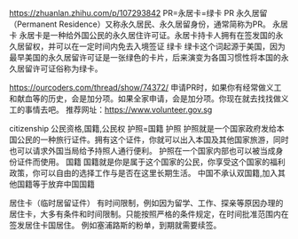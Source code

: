 

https://zhuanlan.zhihu.com/p/107293842
PR=永居卡=绿卡
PR
永久居留（Permanent Residence）又称永久居民、永久居留身份，通常简称为PR。
永居卡
永居卡是一种给外国公民的永久居住许可证。永居卡持卡人拥有在签发国的永久居留权，并可以在一定时间内免去入境签证
绿卡
绿卡这个词起源于美国，因为最早美国的永久居留许可证是一张绿色的卡片，后来演变为各国习惯性将本国的永久居留许可证俗称为绿卡。

https://ourcoders.com/thread/show/74372/
申请PR时，如果你有经常做义工和献血等的历史，会是加分项。如果全家申请，会是加分项。你现在就去找找做义工的事情去吧。
推荐网址：https://www.volunteer.gov.sg

citizenship 公民资格,国籍,公民权
护照=国籍
护照
护照就是一个国家政府发给本国公民的一种旅行证件。拥有这个证件，你就可以出入本国及其他国家旅游，同时也可以请求外国当局给予持照人通行便利。
护照在一个国家内部也可以被当成身份证件而使用。
国籍
国籍就是你是属于这个国家的公民，你享受这个国家的福利政策，你可以自由的选择工作与是否在这里长期生活。
中国不承认双国籍,加入其他国籍等于放弃中国国籍

居住卡（临时居留证件）
有时间限制，例如因为留学、工作、探亲等原因办理的居住卡，大多有条件和时间限制。只能按照严格的条件规定，在时间批准范围内在签发居住卡国居住。
例如塞浦路斯的粉单，到期就需要续签。